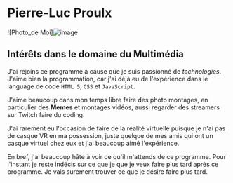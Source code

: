 # Pierre-Luc Proulx 

![Photo_de Moi]![image](https://user-images.githubusercontent.com/24527925/216881156-def037d2-a999-4017-839d-a3bf48181fcd.png)


## Intérêts dans le domaine du Multimédia
J'ai rejoins ce programme à cause que je suis passionné de _technologies_. J'aime bien la programmation, car j'ai déjà eu de l'expérience dans le language de code  `HTML 5`, `CSS` et `JavaScript`. 

J'aime beaucoup dans mon temps libre faire des photo montages, en particulier des **Memes** et montages vidéos, aussi regarder des streamers sur Twitch faire du coding. 

J'ai rarement eu l'occasion de faire de la réalité virtuelle puisque je n'ai pas de casque VR en ma possession, juste quelque de mes amis qui ont un casque virtuel chez eux et j'ai beaucoup aimé l'expérience. 

En bref, j'ai beaucoup hâte à voir ce qu'il m'attends de ce programme. Pour l'instant je reste indécis sur ce que je que je veux faire plus tard après ce programme. Je vais surement trouver ce que je désire faire plus tard.


